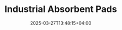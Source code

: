 ---
type: product
layout: product
date: 2025-03-27T13:48:15+04:00
sitemap:
  priority: 1
  changefreq: "weekly"

# SEO metadata
seoTitleSuffix: "- Auto Mechanics PIG Mats Near Me"
seoDescription: >-
  Oregon mechanic supplies: Nutcracker Pro Industrial Absorbent Pads with Exxon tech. High-absorbency PIG Mats for auto shops. Save $1,200 yearly with bulk orders.

# Page content
title: "Industrial **Absorbent Pads**"
titlePrefix: "Oregon’s Go-To for Spill Control"
description: >-
  Nutcracker Pro’s Industrial Absorbent Pads (PIG Mats) offer Oregon auto shops top-tier spill protection. Absorb 17–20 oz per pad with Exxon tech. Get 200 pads for $39—perfect for mechanics.

# benefitsContent
benefitsImages:
  - image: "/images/abspads/product-main.jpg"
    alt: "Industrial Absorbent Pads for Oregon Auto Shops"

benefitsBlocks:
  - title: "Best Spill Control for Garages"
    text: >-
      Oregon mechanics love these Industrial Absorbent Pads for soaking up oil, solvents, and coolants fast. Keep your shop floor safe and clean with this top auto repair supply.
  - title: "Safety Boost for Auto Shops"
    text: >-
      These pads cut slip risks in Oregon service centers, meeting OSHA standards. A must-have for dealership supplies to protect crews and customers across the state.
  - title: "Handles All Spills"
    text: >-
      From motor oil to chemicals, these pads tackle it all. Perfect for Oregon’s auto shops, body shops, and industrial sites needing versatile mechanic gear.
  - title: "Big Savings for Oregon Buyers"
    text: >-
      Get 200 pads for $39—huge value for Oregon auto shops. Save up to $1,200 yearly with bulk shop supplies that cut reorder hassles and costs.
  - title: "Tough Enough for Work"
    text: >-
      Sonic-bonded and tear-resistant, these pads hold up in Oregon’s busy garages. No fraying, just reliable spill control for heavy-duty mechanic tasks.
  - title: "Keeps Workflows Smooth"
    text: >-
      Place these pads in high-spill zones to avoid downtime. Oregon dealerships and service centers stay efficient with this fast-acting shop supply.
  - title: "Fast Delivery to Oregon"
    text: >-
      Need auto shop tools in Oregon quick? These Industrial Absorbent Pads ship fast, keeping Portland to Bend garages stocked and ready for spills.
  - title: "High-Performance PIG Mats"
    text: >-
      Built with Exxon tech, these pads absorb 17–20 oz each. Oregon mechanics trust them for professional-grade spill cleanup in service bays and beyond.
  - title: "Ideal forz Dealerships"
    text: >-
      Oregon car dealerships rely on these pads for floor protection. Save money and keep service areas spotless with this bulk mechanic supply solution.

# testimonials section
testimonials:
  items:
    - name: "Mike"
      text: >-
        These pads are gold in my Portland shop. Oil spills vanish quick, and they’re tougher than anything else I’ve used. Great price for the quality too!
    - name: "Sara"
      text: >-
        I run a garage in Eugene, and these soak up leaks fast. Way better than cheap mats, and they save me cash. My crew loves them!
    - name: "Dan"
      text: >-
        Been using these in Salem for car repairs. They grab oil like nothing, and cleanup’s a snap. Best absorbent pads I’ve bought yet.
    - name: "Lisa"
      text: >-
        My Bend dealership swears by these. They keep the floor clean under old cars, and the bulk deal’s a steal. Can’t go wrong with them.
    - name: "Joe"
      text: >-
        In Medford, these pads handle my shop’s messes easy. Oil and solvents gone in seconds. Tough and worth every buck for sure.
    - name: "Tina"
      text: >-
        I’m in Albany, and these pads are a lifesaver. They suck up spills fast, no tearing, and keep my workspace safe. Love the big pack!
    - name: "Pat"
      text: >-
        Grants Pass mechanic here—these pads are solid. They take on oil spills quick and last through the job. Great for my garage.
    - name: "Kim"
      text: >-
        Used these in Corvallis for shop spills. They’re awesome—absorb tons and don’t fall apart. Best deal for mechanics around here.
    - name: "Eddie"
      text: >-
        Roseburg shop owner—these pads clean up fast. Oil and coolant no match for them. Cheap and reliable, I’m sticking with these!

# FAQ section
faq:
  titleColored: "F.A.Q."
  questions:
    - question: "What are Industrial Absorbent Pads?"
      answer: >-
        These PIG Mats use Exxon tech for top spill control. Oregon mechanics rely on their meltblown polypropylene to soak up oil and chemicals fast.
    - question: "How much can shops absorb per pad?"
      answer: >-
        Each pad holds 17–20 oz of oil, solvents, or coolants. Perfect for Oregon auto repair tools handling daily spills in busy garages.
    - question: "Why are these cost-effective for Oregon?"
      answer: >-
        At $39 for 200 pads, Oregon shops save big—up to $1,200 yearly. Bulk mechanic supplies cut costs and keep you stocked longer.
    - question: "How do features help mechanics?"
      answer: >-
        Dimpled surfaces boost absorption, and perforations fit any spill size. Oregon service centers get tailored cleanup with ease.
    - question: "Can they handle chemical spills?"
      answer: >-
        Yes, they absorb chemicals, oils, and more. Oregon industrial shops trust them for versatile, heavy-duty spill management every time.
    - question: "Are they durable for garages?"
      answer: >-
        Tear-resistant polypropylene stands up to tough use. Oregon mechanics get reliable pads that don’t fray in busy service bays.
    - question: "How are they packaged for Oregon buyers?"
      answer: >-
        A 200-pad dispenser box makes storage and access simple. Oregon dealerships stay ready for spills with this bulk setup.
    - question: "How fast do they ship to Oregon?"
      answer: >-
        Fast delivery keeps Oregon auto shops supplied. From Portland to Roseburg, these pads arrive quick for uninterrupted workflows.

---